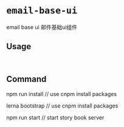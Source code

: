 # `email-base-ui`

email base ui
邮件基础ui组件

## Usage

```


```


## Command 
npm run install // use cnpm install packages

lerna bootstrap // use cnpm install packages

npm run start // start story book server
